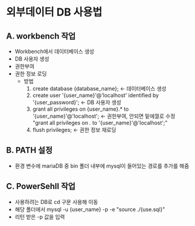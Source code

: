 # 외부데이터 DB 사용법

## A. workbench 작업
 - Workbench에서 데이터베이스 생성
 - DB 사용자 생성
 - 권한부여
 - 권한 정보 로딩
    - 방법
        1. create database {database_name};   <- 데이터베이스 생성
        2. create user '{user_name}'@'localhost' identified by '{user_password}'; <- DB 사용자 생성   
        3. grant all privileges on {user_name}.* to '{user_name}'@'localhost';    <- 권한부여, 안되면 밑에껄로 수정   
           "grant all privileges on *.* to '{user_name}'@'localhost';"     
        4. flush privileges;   <- 권한 정보 재로딩
      
 ## B. PATH 설정
  - 환경 변수에 mariaDB 중 bin 폴더 내부에 mysql이 들어있는 경로를 추가를 해줌

 ## C. PowerSehll 작업
  - 사용하려는 DB로 cd 구문 사용해 이동
  - 해당 폴더에서 mysql -u {user_name} -p -e "source ./{use.sql}"
  - 리턴 받은 -p 값을 입력
